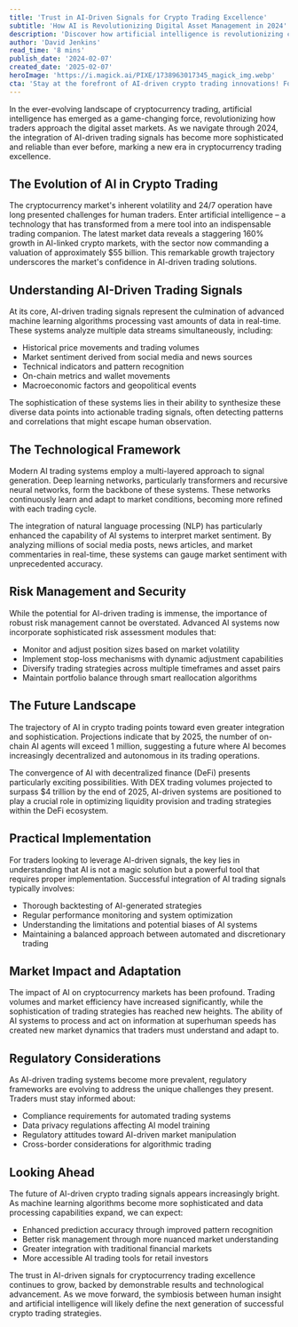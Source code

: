 ```yaml
---
title: 'Trust in AI-Driven Signals for Crypto Trading Excellence'
subtitle: 'How AI is Revolutionizing Digital Asset Management in 2024'
description: 'Discover how artificial intelligence is revolutionizing cryptocurrency trading with advanced signal generation and risk management. Learn about the latest developments in AI-driven trading systems, their impact on market dynamics, and what the future holds for digital asset management.'
author: 'David Jenkins'
read_time: '8 mins'
publish_date: '2024-02-07'
created_date: '2025-02-07'
heroImage: 'https://i.magick.ai/PIXE/1738963017345_magick_img.webp'
cta: 'Stay at the forefront of AI-driven crypto trading innovations! Follow us on LinkedIn for daily insights, expert analysis, and the latest developments in digital asset management.'
---
```


In the ever-evolving landscape of cryptocurrency trading, artificial intelligence has emerged as a game-changing force, revolutionizing how traders approach the digital asset markets. As we navigate through 2024, the integration of AI-driven trading signals has become more sophisticated and reliable than ever before, marking a new era in cryptocurrency trading excellence.

## The Evolution of AI in Crypto Trading

The cryptocurrency market's inherent volatility and 24/7 operation have long presented challenges for human traders. Enter artificial intelligence – a technology that has transformed from a mere tool into an indispensable trading companion. The latest market data reveals a staggering 160% growth in AI-linked crypto markets, with the sector now commanding a valuation of approximately $55 billion. This remarkable growth trajectory underscores the market's confidence in AI-driven trading solutions.

## Understanding AI-Driven Trading Signals

At its core, AI-driven trading signals represent the culmination of advanced machine learning algorithms processing vast amounts of data in real-time. These systems analyze multiple data streams simultaneously, including:

- Historical price movements and trading volumes
- Market sentiment derived from social media and news sources
- Technical indicators and pattern recognition
- On-chain metrics and wallet movements
- Macroeconomic factors and geopolitical events

The sophistication of these systems lies in their ability to synthesize these diverse data points into actionable trading signals, often detecting patterns and correlations that might escape human observation.

## The Technological Framework

Modern AI trading systems employ a multi-layered approach to signal generation. Deep learning networks, particularly transformers and recursive neural networks, form the backbone of these systems. These networks continuously learn and adapt to market conditions, becoming more refined with each trading cycle.

The integration of natural language processing (NLP) has particularly enhanced the capability of AI systems to interpret market sentiment. By analyzing millions of social media posts, news articles, and market commentaries in real-time, these systems can gauge market sentiment with unprecedented accuracy.

## Risk Management and Security

While the potential for AI-driven trading is immense, the importance of robust risk management cannot be overstated. Advanced AI systems now incorporate sophisticated risk assessment modules that:

- Monitor and adjust position sizes based on market volatility
- Implement stop-loss mechanisms with dynamic adjustment capabilities
- Diversify trading strategies across multiple timeframes and asset pairs
- Maintain portfolio balance through smart reallocation algorithms

## The Future Landscape

The trajectory of AI in crypto trading points toward even greater integration and sophistication. Projections indicate that by 2025, the number of on-chain AI agents will exceed 1 million, suggesting a future where AI becomes increasingly decentralized and autonomous in its trading operations.

The convergence of AI with decentralized finance (DeFi) presents particularly exciting possibilities. With DEX trading volumes projected to surpass $4 trillion by the end of 2025, AI-driven systems are positioned to play a crucial role in optimizing liquidity provision and trading strategies within the DeFi ecosystem.

## Practical Implementation

For traders looking to leverage AI-driven signals, the key lies in understanding that AI is not a magic solution but a powerful tool that requires proper implementation. Successful integration of AI trading signals typically involves:

- Thorough backtesting of AI-generated strategies
- Regular performance monitoring and system optimization
- Understanding the limitations and potential biases of AI systems
- Maintaining a balanced approach between automated and discretionary trading

## Market Impact and Adaptation

The impact of AI on cryptocurrency markets has been profound. Trading volumes and market efficiency have increased significantly, while the sophistication of trading strategies has reached new heights. The ability of AI systems to process and act on information at superhuman speeds has created new market dynamics that traders must understand and adapt to.

## Regulatory Considerations

As AI-driven trading systems become more prevalent, regulatory frameworks are evolving to address the unique challenges they present. Traders must stay informed about:

- Compliance requirements for automated trading systems
- Data privacy regulations affecting AI model training
- Regulatory attitudes toward AI-driven market manipulation
- Cross-border considerations for algorithmic trading

## Looking Ahead

The future of AI-driven crypto trading signals appears increasingly bright. As machine learning algorithms become more sophisticated and data processing capabilities expand, we can expect:

- Enhanced prediction accuracy through improved pattern recognition
- Better risk management through more nuanced market understanding
- Greater integration with traditional financial markets
- More accessible AI trading tools for retail investors

The trust in AI-driven signals for cryptocurrency trading excellence continues to grow, backed by demonstrable results and technological advancement. As we move forward, the symbiosis between human insight and artificial intelligence will likely define the next generation of successful crypto trading strategies.